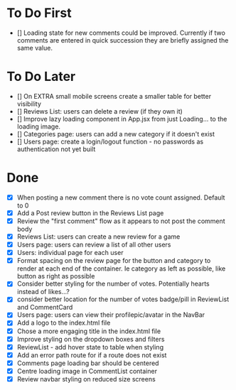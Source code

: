 # To Do First

- [] Loading state for new comments could be improved. Currently if two comments are entered in quick succession they are briefly assigned the same value.

# To Do Later

- [] On EXTRA small mobile screens create a smaller table for better visibility
- [] Reviews List: users can delete a review (if they own it)
- [] Improve lazy loading component in App.jsx from just Loading... to the loading image.
- [] Categories page: users can add a new category if it doesn't exist
- [] Users page: create a login/logout function - no passwords as authentication not yet built

# Done

- [x] When posting a new comment there is no vote count assigned. Default to 0
- [x] Add a Post review button in the Reviews List page
- [x] Review the "first comment" flow as it appears to not post the comment body
- [x] Reviews List: users can create a new review for a game
- [x] Users page: users can review a list of all other users
- [x] Users: individual page for each user
- [x] Format spacing on the review page for the button and category to render at each end of the container. Ie category as left as possible, like button as right as possible
- [x] Consider better styling for the number of votes. Potentially hearts instead of likes...?
- [x] consider better location for the number of votes badge/pill in ReviewList and CommentCard
- [x] Users page: users can view their profilepic/avatar in the NavBar
- [x] Add a logo to the index.html file
- [x] Chose a more engaging title in the index.html file
- [x] Improve styling on the dropdown boxes and filters
- [x] ReviewList - add hover state to table when styling
- [x] Add an error path route for if a route does not exist
- [x] Comments page loading bar should be centered
- [x] Centre loading image in CommentList container
- [x] Review navbar styling on reduced size screens
